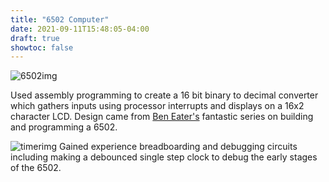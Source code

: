 ```yaml
---
title: "6502 Computer"
date: 2021-09-11T15:48:05-04:00
draft: true
showtoc: false
---
```


![6502img](https://climapp.nyc3.digitaloceanspaces.com/OtherImages/image_50409985.JPG)

Used assembly programming to create a 16 bit binary to decimal converter which gathers inputs using processor interrupts and displays on a 16x2 character LCD. Design came from [Ben Eater's](https://eater.net/) fantastic series on building and programming a 6502.

![timerimg](https://climapp.nyc3.digitaloceanspaces.com/OtherImages/image_50392321.JPG)
Gained experience breadboarding and debugging circuits including making a debounced single step clock to debug the early stages of the 6502.
